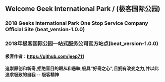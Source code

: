 ## Welcome Geek International Park / (极客国际公园)

### 2018 Geeks International Park One Stop Service Company Official Site (beat_version-1.0.0)
### 2018年极客国际公园一站式服务公司官方站点(beat_version-1.0.0) 
#### 极客作者：https://github.com/jeep711
#### 追崇原创和新奇,拒绝盲目的跟从和愚昧,极具"好奇之心",且拥有改变之力,并以此追求极致的自我 -- 极客精神
